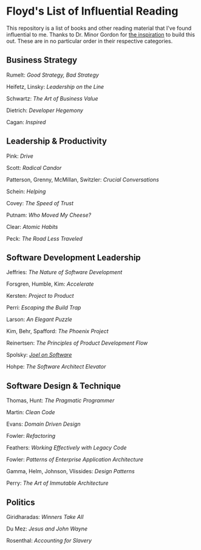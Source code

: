 # Floyd's List of Influential Reading

This repository is a list of books and other reading material that I've found influential to me. Thanks to Dr. Minor Gordon for [the inspiration](https://github.com/minorg/awesome-generalist-software-engineer) to build this out. These are in no particular order in their respective categories.

## Business Strategy

Rumelt: _Good Strategy, Bad Strategy_

Heifetz, Linsky: _Leadership on the Line_

Schwartz: _The Art of Business Value_

Dietrich: _Developer Hegemony_

Cagan: _Inspired_

## Leadership & Productivity

Pink: _Drive_

Scott: _Radical Candor_

Patterson, Grenny, McMillan, Switzler: _Crucial Conversations_

Schein: _Helping_

Covey: _The Speed of Trust_

Putnam: _Who Moved My Cheese?_

Clear: _Atomic Habits_

Peck: _The Road Less Traveled_

## Software Development Leadership

Jeffries: _The Nature of Software Development_

Forsgren, Humble, Kim: _Accelerate_

Kersten: _Project to Product_

Perri: _Escaping the Build Trap_

Larson: _An Elegant Puzzle_

Kim, Behr, Spafford: _The Phoenix Project_

Reinertsen: _The Principles of Product Development Flow_

Spolsky: [_Joel on Software_](https://www.joelonsoftware.com/archives/)

Hohpe: _The Software Architect Elevator_

## Software Design & Technique

Thomas, Hunt: _The Pragmatic Programmer_

Martin: _Clean Code_

Evans: _Domain Driven Design_

Fowler: _Refactoring_

Feathers: _Working Effectively with Legacy Code_

Fowler: _Patterns of Enterprise Application Architecture_

Gamma, Helm, Johnson, Vlissides: _Design Patterns_

Perry: _The Art of Immutable Architecture_

## Politics

Giridharadas: _Winners Take All_

Du Mez: _Jesus and John Wayne_

Rosenthal: _Accounting for Slavery_
